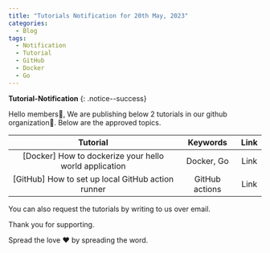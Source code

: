 ```yaml
---
title: "Tutorials Notification for 20th May, 2023"
categories:
  - Blog
tags:
  - Notification
  - Tutorial
  - GitHub
  - Docker
  - Go
---
```


**Tutorial-Notification** 
{: .notice--success}

Hello members👋, We are publishing below 2 tutorials in our github organization🏫. Below are the approved topics.

| **Tutorial** | **Keywords** | **Link** |
|:-----:|:-----:|:-----:|
| [Docker] How to dockerize your hello world application | Docker, Go| Link |
| [GitHub] How to set up local GitHub action runner       | GitHub actions | Link |

You can also request the tutorials by writing to us over email.

Thank you for supporting.

Spread the love ❤️ by spreading the word.
